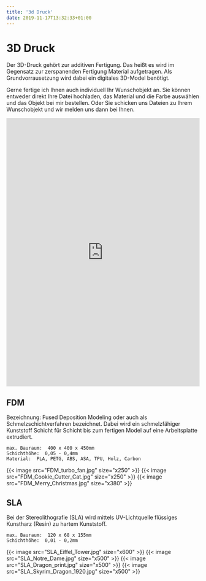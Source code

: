 ```yaml
---
title: '3d Druck'
date: 2019-11-17T13:32:33+01:00
---
```


# 3D Druck

Der 3D-Druck gehört zur additiven Fertigung. Das heißt es wird im Gegensatz zur zerspanenden Fertigung Material aufgetragen. Als Grundvorrausetzung wird dabei ein digitales 3D-Model benötigt.

Gerne fertige ich Ihnen auch individuell Ihr Wunschobjekt an. Sie können entweder direkt Ihre Datei hochladen, das Material und die Farbe auswählen und das Objekt bei mir bestellen. Oder Sie schicken uns Dateien zu Ihrem Wunschobjekt und wir melden uns dann bei Ihnen.
<iframe id="iframe1" name="iframe1" src="https://www.3dabax.com/calc/index.php?vendor=450"  height="700px"  width="100%" allowtransparency="true" allowFullScreen="true" frameBorder="0"></iframe>


## FDM

Bezeichnung: Fused Deposition Modeling oder auch als Schmelzschichtverfahren bezeichnet.
Dabei wird ein schmelzfähiger Kunststoff Schicht für Schicht bis zum fertigen Model auf eine Arbeitsplatte extrudiert.

    max. Bauraum:  400 x 400 x 450mm
    Schichthöhe:  0,05 - 0,4mm
    Material:  PLA, PETG, ABS, ASA, TPU, Holz, Carbon

<div class="flex flex-wrap justify-center items-center w-full max-w-xl mx-auto mt-6">
    {{< image src="FDM_turbo_fan.jpg" size="x250" >}}
    {{< image src="FDM_Cookie_Cutter_Cat.jpg" size="x250" >}}
    {{< image src="FDM_Merry_Christmas.jpg" size="x380" >}}
</div>

## SLA

Bei der Stereolithografie (SLA) wird mittels UV-Lichtquelle flüssiges Kunstharz (Resin) zu hartem Kunststoff.

    max. Bauraum:  120 x 68 x 155mm
    Schichthöhe:  0,01 - 0,2mm
    
<div class="flex flex-wrap justify-center items-center w-full max-w-xl mx-auto mt-6">
    {{< image src="SLA_Eiffel_Tower.jpg" size="x600" >}}
    {{< image src="SLA_Notre_Dame.jpg" size="x500" >}}
    {{< image src="SLA_Dragon_print.jpg" size="x500" >}}
    {{< image src="SLA_Skyrim_Dragon_1920.jpg" size="x500" >}}
</div>
